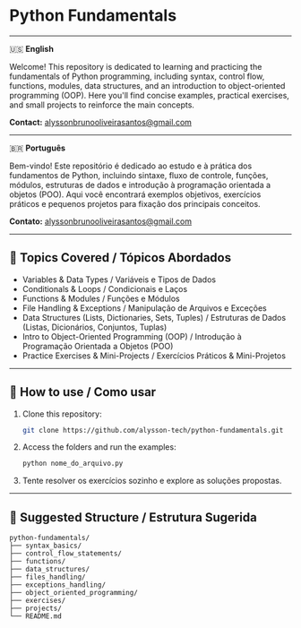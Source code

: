 # Python Fundamentals

---

🇺🇸 **English**

Welcome! This repository is dedicated to learning and practicing the fundamentals of Python programming, including syntax, control flow, functions, modules, data structures, and an introduction to object-oriented programming (OOP). Here you'll find concise examples, practical exercises, and small projects to reinforce the main concepts.

**Contact:** [alyssonbrunooliveirasantos@gmail.com](mailto:alyssonbrunooliveirasantos@gmail.com)

---

🇧🇷 **Português**

Bem-vindo! Este repositório é dedicado ao estudo e à prática dos fundamentos de Python, incluindo sintaxe, fluxo de controle, funções, módulos, estruturas de dados e introdução à programação orientada a objetos (POO). Aqui você encontrará exemplos objetivos, exercícios práticos e pequenos projetos para fixação dos principais conceitos.

**Contato:** [alyssonbrunooliveirasantos@gmail.com](mailto:alyssonbrunooliveirasantos@gmail.com)

---

## 📝 Topics Covered / Tópicos Abordados

- Variables & Data Types / Variáveis e Tipos de Dados
- Conditionals & Loops / Condicionais e Laços
- Functions & Modules / Funções e Módulos
- File Handling & Exceptions / Manipulação de Arquivos e Exceções
- Data Structures (Lists, Dictionaries, Sets, Tuples) / Estruturas de Dados (Listas, Dicionários, Conjuntos, Tuplas)
- Intro to Object-Oriented Programming (OOP) / Introdução à Programação Orientada a Objetos (POO)
- Practice Exercises & Mini-Projects / Exercícios Práticos & Mini-Projetos

---

## 🚀 How to use / Como usar

1. Clone this repository:
    ```bash
    git clone https://github.com/alysson-tech/python-fundamentals.git
    ```
2. Access the folders and run the examples:
    ```bash
    python nome_do_arquivo.py
    ```
3. Tente resolver os exercícios sozinho e explore as soluções propostas.

---

## 📁 Suggested Structure / Estrutura Sugerida

```plaintext
python-fundamentals/
├── syntax_basics/
├── control_flow_statements/
├── functions/
├── data_structures/
├── files_handling/
├── exceptions_handling/
├── object_oriented_programming/
├── exercises/
├── projects/
└── README.md
